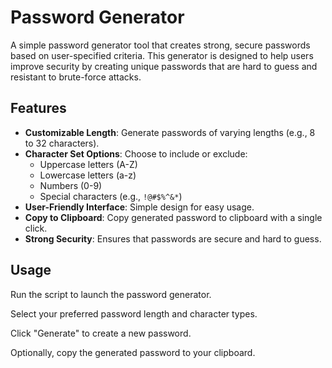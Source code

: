 # Password Generator

A simple password generator tool that creates strong, secure passwords based on user-specified criteria. This generator is designed to help users improve security by creating unique passwords that are hard to guess and resistant to brute-force attacks.

## Features

- **Customizable Length**: Generate passwords of varying lengths (e.g., 8 to 32 characters).
- **Character Set Options**: Choose to include or exclude:
  - Uppercase letters (A-Z)
  - Lowercase letters (a-z)
  - Numbers (0-9)
  - Special characters (e.g., `!@#$%^&*`)
- **User-Friendly Interface**: Simple design for easy usage.
- **Copy to Clipboard**: Copy generated password to clipboard with a single click.
- **Strong Security**: Ensures that passwords are secure and hard to guess.
## Usage
Run the script to launch the password generator.

Select your preferred password length and character types.

Click "Generate" to create a new password.

Optionally, copy the generated password to your clipboard.

